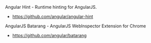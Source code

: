 Angular Hint - Runtime hinting for AngularJS.
- https://github.com/angular/angular-hint

AngularJS Batarang - AngularJS WebInspector Extension for Chrome
- https://github.com/angular/batarang
